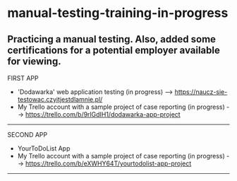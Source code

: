 # manual-testing-training-in-progress
Practicing a manual testing. Also, added some certifications for a potential employer available for viewing.
------------------------------
FIRST APP
- 'Dodawarka' web application testing (in progress) --> https://naucz-sie-testowac.czyitjestdlamnie.pl/ 
- My Trello account with a sample project of case reporting (in progress) --> https://trello.com/b/9rlGdIH1/dodawarka-app-project

--------------------------------------
SECOND APP
- YourToDoList App
- My Trello account with a sample project of case reporting (in progress) --> https://trello.com/b/eXWHY64T/yourtodolist-app-project

-------------------------------

